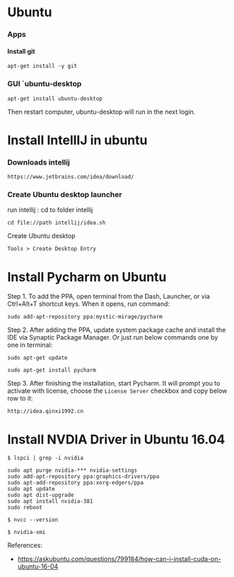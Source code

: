 # Ubuntu

### Apps

#### Install git

```shell
apt-get install -y git
```

### GUI `ubuntu-desktop

```
apt-get install ubuntu-desktop
```

Then restart computer, ubuntu-desktop will run in the next login.

# Install IntellIJ in ubuntu


###  Downloads intellij
```
https://www.jetbrains.com/idea/download/
```


### Create Ubuntu desktop launcher

run intellij : cd to folder intellij

```
cd file://path intellij/idea.sh
```

Create Ubuntu desktop

```
Tools > Create Desktop Entry
```

# Install Pycharm on Ubuntu

Step 1. To add the PPA, open terminal from the Dash, Launcher, or via Ctrl+Alt+T shortcut keys. When it opens, run command:

```
sudo add-apt-repository ppa:mystic-mirage/pycharm
```

Step 2. After adding the PPA, update system package cache and install the IDE via Synaptic Package Manager. Or just run below commands one by one in terminal:

```
sudo apt-get update

sudo apt-get install pycharm
```

Step 3. After finishing the installation, start Pycharm. It will prompt you to activate with license, choose the `License Server` checkbox and copy below row to it:

```
http://idea.qinxi1992.cn
```

# Install NVDIA Driver in Ubuntu 16.04


```
$ lspci | grep -i nvidia

sudo apt purge nvidia-*** nvidia-settings
sudo add-apt-repository ppa:graphics-drivers/ppa
sudo apt-add-repository ppa:xorg-edgers/ppa 
sudo apt update
sudo apt dist-upgrade
sudo apt install nvidia-381
sudo reboot

$ nvcc --version

$ nvidia-smi
```

References:

* https://askubuntu.com/questions/799184/how-can-i-install-cuda-on-ubuntu-16-04
